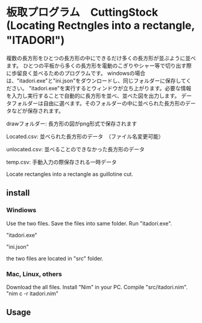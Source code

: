 # 板取プログラム　CuttingStock (Locating Rectngles into a rectangle, "ITADORI")　

複数の長方形をひとつの長方形の中にできるだけ多くの長方形が並ぶように並べます。
ひとつの平板から多くの長方形を電動のこぎりやシャー等で切り出す際に歩留良く並べるためのプログラムです。
windowsの場合は、"itadori.exe"と"ini.json"をダウンロードし、同じフォルダーに保存してください。
"itadori.exe"を実行するとウィンドウが立ち上がります。必要な情報を入力し実行することで自動的に長方形を並べ、並べた図を出力します。
データフォルダーは自由に選べます。そのフォルダーの中に並べられた長方形のデータなどが保存されます。

drawフォルダー: 長方形の図がpng形式で保存されます

Located.csv: 並べられた長方形のデータ　（ファイル名変更可能）

unlocated.csv: 並べることのできなかった長方形のデータ

temp.csv: 手動入力の際保存される一時データ

Locate rectangles into a rectangle as guillotine cut.


## install
### Windiows
Use the two files. 
Save the files into same folder. 
Run "itadori.exe". 

  "itadori.exe"

  "ini.json"
  
the two files are located in "src" folder.


### Mac, Linux, others
Download the all files. 
Install "Nim" in your PC. 
Compile "src/itadori.nim".  "nim c -r itadori.nim"


## Usage


